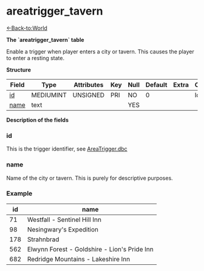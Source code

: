 # areatrigger\_tavern

[<-Back-to:World](database-world.md)

**The \`areatrigger\_tavern\` table**

Enable a trigger when player enters a city or tavern. This causes the player to enter a resting state.

**Structure**

| Field     | Type         | Attributes | Key | Null | Default | Extra | Comment    |
|-----------|--------------|------------|-----|------|---------|-------|------------|
| [id][1]   | MEDIUMINT | UNSIGNED   | PRI | NO   | 0       |       | Identifier |
| [name][2] | text         |            |     | YES  |         |       |            |

[1]: #id
[2]: #name

**Description of the fields**

### id

This is the trigger identifier, see [AreaTrigger.dbc](DBC-AreaTrigger)

### name

Name of the city or tavern. This is purely for descriptive purposes.

### Example

| id  | name                                         |
|-----|----------------------------------------------|
| 71  | Westfall - Sentinel Hill Inn                 |
| 98  | Nesingwary's Expedition                      |
| 178 | Strahnbrad                                   |
| 562 | Elwynn Forest - Goldshire - Lion's Pride Inn |
| 682 | Redridge Mountains - Lakeshire Inn           |
